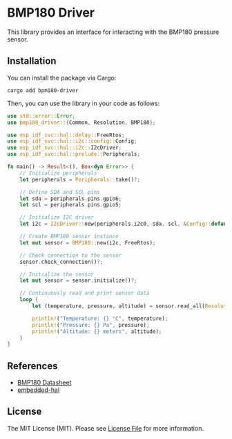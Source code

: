 # BMP180 Driver

This library provides an interface for interacting with the BMP180 pressure sensor.

## Installation

You can install the package via Cargo:

```shell
cargo add bpm180-driver
```

Then, you can use the library in your code as follows:

```rust
use std::error::Error;
use bmp180_driver::{Common, Resolution, BMP180};

use esp_idf_svc::hal::delay::FreeRtos;
use esp_idf_svc::hal::i2c::config::Config;
use esp_idf_svc::hal::i2c::I2cDriver;
use esp_idf_svc::hal::prelude::Peripherals;

fn main() -> Result<(), Box<dyn Error>> {
    // Initialize peripherals
    let peripherals = Peripherals::take()?;

    // Define SDA and SCL pins
    let sda = peripherals.pins.gpio6;
    let scl = peripherals.pins.gpio5;

    // Initialize I2C driver
    let i2c = I2cDriver::new(peripherals.i2c0, sda, scl, &Config::default())?;

    // Create BMP180 sensor instance
    let mut sensor = BMP180::new(i2c, FreeRtos);

    // Check connection to the sensor
    sensor.check_connection()?;

    // Initialize the sensor
    let mut sensor = sensor.initialize()?;

    // Continuously read and print sensor data
    loop {
        let (temperature, pressure, altitude) = sensor.read_all(Resolution::UltraHighResolution)?;

        println!("Temperature: {} °C", temperature);
        println!("Pressure: {} Pa", pressure);
        println!("Altitude: {} meters", altitude);
    }
}
```

## References

- [BMP180 Datasheet](https://cdn-shop.adafruit.com/datasheets/BST-BMP180-DS000-09.pdf)
- [embedded-hal](https://crates.io/crates/embedded-hal)

## License

The MIT License (MIT). Please see [License File](./LICENSE) for more information.